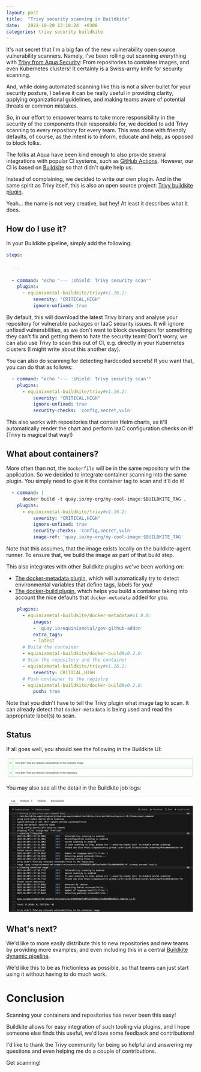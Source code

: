 ```yaml
---
layout: post
title:  "Trivy security scanning in Buildkite"
date:   2022-10-20 13:18:24  +0300
categories: trivy security buildkite
---
```


It's not secret that I'm a big fan of the new vulnerability open source vulnerability scanners.
Namely, I've been rolling out scanning everything with [Trivy from Aqua
Security](https://aquasecurity.github.io/trivy): From repositories to container images,
and even Kubernetes clusters! It certainly is a Swiss-army knife for security scanning.

And, while doing automated scanning like this is not a silver-bullet for your security
posture, I believe it can be really useful in providing clarity, applying organizational
guidelines, and making teams aware of potential threats or common mistakes.

So, in our effort to empower teams to take more responsibility in the security of the
components their responsible for, we decided to add Trivy scanning to every repository
for every team. This was done with friendly defaults, of course, as the intent is to
inform, educate and help, as opposed to block folks.

The folks at Aqua have been kind enough to also provide several integrations with popular
CI systems, such as [GitHub Actions](https://github.com/aquasecurity/trivy-action). However,
our CI is based on [Buildkite](https://buildkite.com/) so that didn't quite help us.

Instead of complaining, we decided to write our own plugin. And in the same spirit as
Trivy itself, this is also an open source project: [Trivy buildkite plugin](https://github.com/equinixmetal-buildkite/trivy-buildkite-plugin).

Yeah... the name is not very creative, but hey! At least it describes what it does.

## How do I use it?

In your Buildkite pipeline, simply add the following:

```yaml
steps:

  ...

  - command: "echo '--- :shield: Trivy security scan'"
    plugins:
      - equinixmetal-buildkite/trivy#v1.16.2:
          severity: "CRITICAL,HIGH"
          ignore-unfixed: true
```

By default, this will download the latest Trivy binary and analyse your repository
for vulnerable packages or IaaC security issues. It will ignore unfixed vulnerabilities,
as we don't want to block developers for something they can't fix and getting them to
hate the security team! Don't worry, we can also use Trivy to scan this out of CI, e.g.
directly in your Kubernetes clusters (I might write about this another day).

You can also do scanning for detecting hardcoded secrets! If you want that, you can do that as follows:

```yaml
  - command: "echo '--- :shield: Trivy security scan'"
    plugins:
      - equinixmetal-buildkite/trivy#v1.16.2:
          severity: "CRITICAL,HIGH"
          ignore-unfixed: true
          security-checks: 'config,secret,vuln'
```

This also works with repositories that contain Helm charts, as it'll automatically
render the chart and perform IaaC configuration checks on it! (Trivy is magical that way!)

## What about containers?

More often than not, the `Dockerfile` will be in the same repository with the application.
So we decided to integrate container scanning into the same plugin. You simply need to
give it the container tag to scan and it'll do it!

```yaml
  - command: |
      docker build -t quay.io/my-org/my-cool-image:$BUILDKITE_TAG .
    plugins:
      - equinixmetal-buildkite/trivy#v1.16.2:
          severity: "CRITICAL,HIGH"
          ignore-unfixed: true
          security-checks: 'config,secret,vuln'
          image-ref: 'quay.io/my-org/my-cool-image:$BUILDKITE_TAG'
```

Note that this assumes, that the image exists locally on the buildkite-agent runner. To ensure
that, we build the image as part of that build step.

This also integrates with other Buildkite plugins we've been working on:

* [The docker-metadata plugin](https://github.com/equinixmetal-buildkite/docker-metadata-buildkite-plugin/),
  which will automatically try to detect environmental variables that define tags, labels for you!
* [The docker-build plugin](https://github.com/equinixmetal-buildkite/docker-build-buildkite-plugin),
  which helps you build a container taking into account the nice defaults that `docker-metadata` added for you.

```yaml
    plugins:
      - equinixmetal-buildkite/docker-metadata#v1.0.0:
          images:
          - 'quay.io/equinixmetal/gov-github-addon'
          extra_tags:
          - latest
      # Build the container
      - equinixmetal-buildkite/docker-build#v0.2.0:
      # Scan the repository and the container
      - equinixmetal-buildkite/trivy#v1.16.2:
          severity: CRITICAL,HIGH
      # Push container to the registry
      - equinixmetal-buildkite/docker-build#v0.2.0:
          push: true
```

Note that you didn't have to tell the Trivy plugin what image tag to scan.
It can already detect that `docker-metadata` is being used and read the
appropriate label(s) to scan.

## Status

If all goes well, you should see the following in the Buildkite UI:

![Trivy buildkite plugin status](/images/trivy/trivystatus.png)

You may also see all the detail in the Buildkite job logs:

![Trivy buildkite plugin logs](/images/trivy/trivybklogs.png)

## What's next?

We'd like to more easily distribute this to new repositories and new teams
by providing more examples, and even including this in a central [Buildkite dynamic
pipeline](https://buildkite.com/docs/pipelines/defining-steps#dynamic-pipelines).

We'd like this to be as frictionless as possible, so that teams can just start
using it without having to do much work.

# Conclusion

Scanning your containers and repositories has never been this easy!

Buildkite allows for easy integration of such tooling via plugins, and I hope
someone else finds this useful, we'd love some feedback and contributions!

I'd like to thank the Trivy community for being so helpful and answering
my questions and even helping me do a couple of contributions.

Get scanning!